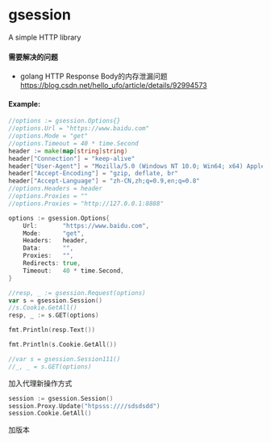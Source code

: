 # gsession
A simple HTTP library


#### 需要解决的问题

- golang HTTP Response Body的内存泄漏问题
https://blog.csdn.net/hello_ufo/article/details/92994573






#### Example:

```go
//options := gsession.Options{}
//options.Url = "https://www.baidu.com"
//options.Mode = "get"
//options.Timeout = 40 * time.Second
header := make(map[string]string)
header["Connection"] = "keep-alive"
header["User-Agent"] = "Mozilla/5.0 (Windows NT 10.0; Win64; x64) AppleWebKit/537.36 (KHTML, like Gecko) Chrome/80.0.3987.149 Safari/537.36"
header["Accept-Encoding"] = "gzip, deflate, br"
header["Accept-Language"] = "zh-CN,zh;q=0.9,en;q=0.8"
//options.Headers = header
//options.Proxies = ""
//options.Proxies = "http://127.0.0.1:8888"

options := gsession.Options{
    Url:       "https://www.baidu.com",
    Mode:      "get",
    Headers:   header,
    Data:      "",
    Proxies:   "",
    Redirects: true,
    Timeout:   40 * time.Second,
}

//resp, _ := gsession.Request(options)
var s = gsession.Session()
//s.Cookie.GetAll()
resp, _ := s.GET(options)

fmt.Println(resp.Text())

fmt.Println(s.Cookie.GetAll())

//var s = gsession.Session111()
//_, _ = s.GET(options)
```


加入代理新操作方式

```go
session := gsession.Session()
session.Proxy.Update("htpsss:////sdsdsdd")
session.Cookie.GetAll()
```


加版本